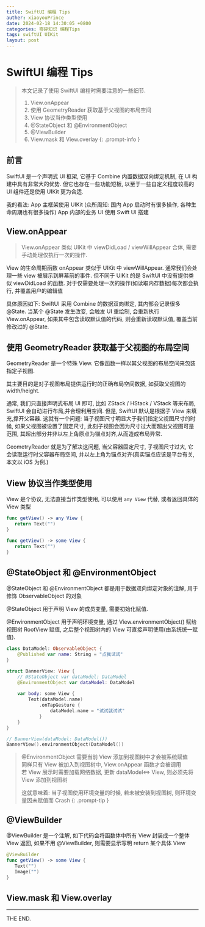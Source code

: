 ```yaml
---
title: SwiftUI 编程 Tips
auther: xiaoyouPrince
date: 2024-02-18 14:30:05 +0800
categories: 零碎知识 编程Tips
tags: swiftUI UIKit
layout: post
---
```


# SwiftUI 编程 Tips

> 本文记录了使用 SwiftUI 编程时需要注意的一些细节. 
> 1. View.onAppear 
> 2. 使用 GeometryReader 获取基于父视图的布局空间
> 3. View 协议当作类型使用
> 4. @StateObject 和 @EnvironmentObject
> 5. @ViewBuilder
> 6. View.mask 和 View.overlay
{: .prompt-info }

## 前言

SwiftUI 是一个声明式 UI 框架, 它基于 Combine 内置数据双向绑定机制, 在 UI 构建中具有非常大的优势. 但它也存在一些功能短板, 以至于一些自定义程度较高的 UI 组件还是使用 UIKit 更为合适. 

我的看法: 
App 主框架使用 UIKit (众所周知: 国内 App 启动时有很多操作, 各种生命周期也有很多操作)
App 内部的业务 UI 使用 Swift UI 搭建

## View.onAppear

> View.onAppear 类似 UIKit 中 viewDidLoad / viewWillAppear 合体, 需要手动处理仅执行一次的操作. 

View 的生命周期函数 onAppear 类似于 UIKit 中 viewWillAppear. 通常我们会处理一些 view 被展示到屏幕前的事件. 但不同于 UIKit 的是 SwiftUI 中没有提供类似 viewDidLoad 的函数. 对于仅需要处理一次的操作(如读取内存数据)每次都会执行, 并覆盖用户的编辑值

具体原因如下:
SwiftUI 采用 Combine 的数据双向绑定, 其内部会记录很多 @State. 当某个 @State 发生改变, 会触发 UI 重绘制, 会重新执行 View.onAppear, 如果其中包含读取默认值的代码, 则会重新读取默认值, 覆盖当前修改过的 @State.

## 使用 GeometryReader 获取基于父视图的布局空间

GeometryReader 是一个特殊 View. 它像函数一样以其父视图的布局空间来包装指定子视图. 

其主要目的是对子视图布局提供运行时的正确布局空间数据, 如获取父视图的 width/height.

通常, 我们只直接声明式布局 UI 即可, 比如 ZStack / HStack / VStack 等来布局, SwiftUI 会自动进行布局,并合理利用空间. 但是, SwiftUI 默认是根据子 View 来填充,撑开父容器. 这就有一个问题: 当子视图尺寸明显大于我们指定父视图尺寸的时候, 如果父视图被设置了固定尺寸, 此刻子视图会因为尺寸过大而超出父视图可是范围, 其超出部分并非以左上角原点为锚点对齐,从而造成布局异常.

GeometryReader 就是为了解决这问题, 当父容器固定尺寸, 子视图尺寸过大, 它会读取运行时父容器布局空间, 并以左上角为锚点对齐(真实锚点应该是平台有关, 本文以 iOS 为例.)

## View 协议当作类型使用

View 是个协议, 无法直接当作类型使用, 可以使用 `any View` 代替, 或者返回具体的 View 类型

```swift
func getView() -> any View {
   return Text("")
}

func getView() -> some View {
   return Text("")
}
```

## @StateObject 和 @EnvironmentObject

@StateObject 和 @EnvironmentObject 都是用于数据双向绑定对象的注解, 用于修饰 ObservableObject 的对象

@StateObject 用于声明 View 的成员变量, 需要初始化赋值.

@EnvironmentObject 用于声明环境变量, 通过 View.environmentObject() 赋给视图树 RootView 赋值, 之后整个视图树内的 View 可直接声明使用(由系统统一赋值).


```swift
class DataModel: ObservableObject {
    @Published var name: String = "点我试试"
}

struct BannerView: View {
    // @StateObject var dataModel: DataModel
    @EnvironmentObject var dataModel: DataModel
    
    var body: some View {
        Text(dataModel.name)
            .onTapGesture {
                dataModel.name = "试试就试试"
            }
    }
}

// BannerView(dataModel: DataModel())
BannerView().environmentObject(DataModel())
```

> @EnvironmentObject 需要当前 View 添加到视图树中才会被系统赋值<br>
> 同样只有 View 被加入到视图树中, View.onAppear 函数才会被调用<br>
> 若 View 展示时需要加载网络数据, 更新 dataModel<=> View, 则必须先将 View 添加到视图树
> 
> 这就意味着: 当子视图使用环境变量的时候, 若未被安装到视图树, 则环境变量因未赋值而 Crash
{: .prompt-tip }


## @ViewBuilder

@ViewBuilder 是一个注解, 如下代码会将函数体中所有 View 封装成一个整体 View 返回, 
如果不用 @ViewBuilder, 则需要显示写明 return 某个具体 View

```swift
@ViewBuilder
func getView() -> some View {
   Text("")
   Image("")
}
```

## View.mask 和 View.overlay



-----
THE END. 






